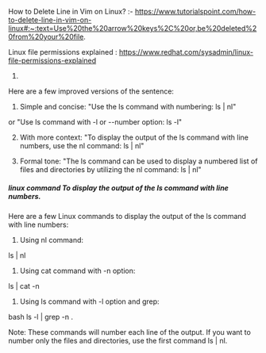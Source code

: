 How to Delete Line in Vim on Linux?  :- https://www.tutorialspoint.com/how-to-delete-line-in-vim-on-linux#:~:text=Use%20the%20arrow%20keys%2C%20or,be%20deleted%20from%20your%20file.

Linux file permissions explained : https://www.redhat.com/sysadmin/linux-file-permissions-explained


1.

Here are a few improved versions of the sentence:

1. Simple and concise:
"Use the ls command with numbering: ls | nl"

or
"Use ls command with -l or --number option: ls -l"

2. With more context:
"To display the output of the ls command with line numbers, use the nl command: ls | nl"

3. Formal tone:
"The ls command can be used to display a numbered list of files and directories by utilizing the nl command: ls | nl"

##### linux command To display the output of the ls command with line numbers.

Here are a few Linux commands to display the output of the ls command with line numbers:

1. Using nl command:

ls | nl


1. Using cat command with -n option:

ls | cat -n


1. Using ls command with -l option and grep:

bash
ls -l | grep -n .


Note: These commands will number each line of the output. If you want to number only the files and directories, use the first command ls | nl.
